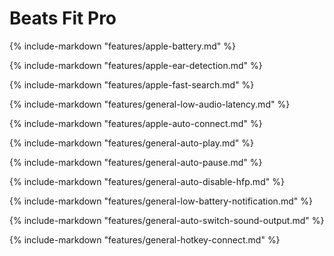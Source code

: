 # Beats Fit Pro

{%
   include-markdown "features/apple-battery.md"
%}

{%
   include-markdown "features/apple-ear-detection.md"
%}

{%
   include-markdown "features/apple-fast-search.md"
%}

{%
   include-markdown "features/general-low-audio-latency.md"
%}

{%
   include-markdown "features/apple-auto-connect.md"
%}

{%
   include-markdown "features/general-auto-play.md"
%}

{%
   include-markdown "features/general-auto-pause.md"
%}

{%
   include-markdown "features/general-auto-disable-hfp.md"
%}

{%
   include-markdown "features/general-low-battery-notification.md"
%}

{%
   include-markdown "features/general-auto-switch-sound-output.md"
%}

{%
   include-markdown "features/general-hotkey-connect.md"
%}